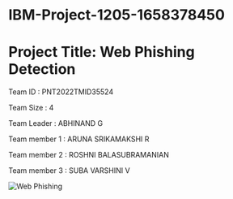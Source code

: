# IBM-Project-1205-1658378450


# Project Title: Web Phishing Detection

Team ID : PNT2022TMID35524

<bold>Team Size :</bold> 4

<bold>Team Leader :</bold> ABHINAND G 

<bold>Team member 1 :</bold> ARUNA SRIKAMAKSHI R

<bold>Team member 2 :</bold> ROSHNI BALASUBRAMANIAN

<bold>Team member 3 :</bold> SUBA VARSHINI V


<img src="https://www.wizlynxgroup.com/news/wp-content/uploads/2020/08/test2-1024x288.jpg" alt="Web Phishing">

